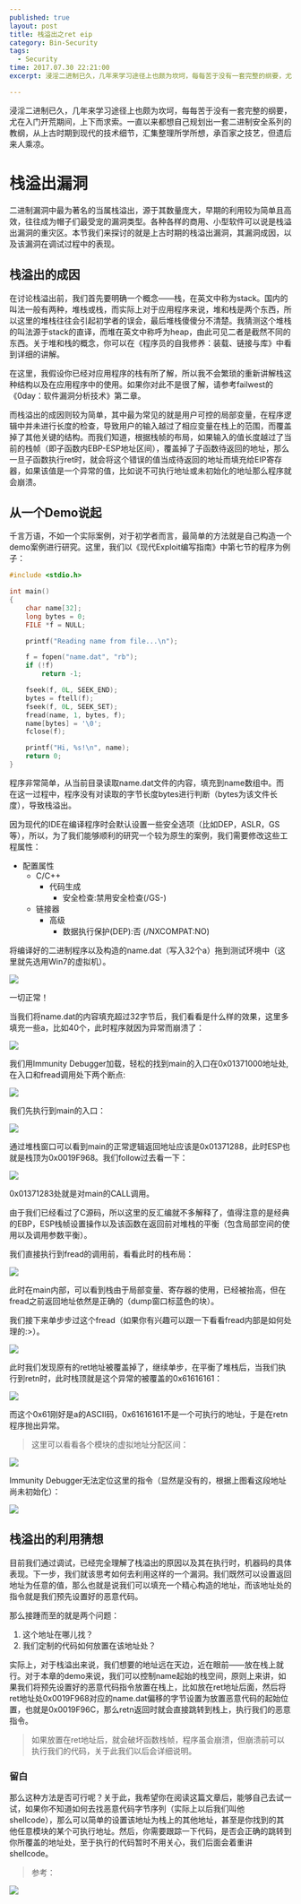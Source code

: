```yaml
---
published: true
layout: post
title: 栈溢出之ret eip
category: Bin-Security
tags: 
  - Security
time: 2017.07.30 22:21:00
excerpt: 浸淫二进制已久，几年来学习途径上也颇为坎坷，每每苦于没有一套完整的纲要，尤在入门开荒期间，上下而求索。一直以来都想自己规划出一套二进制安全系列的教纲，从上古时期到现代的技术细节，汇集整理所学所想，承百家之技艺，但遗后来人乘凉。

---
```


浸淫二进制已久，几年来学习途径上也颇为坎坷，每每苦于没有一套完整的纲要，尤在入门开荒期间，上下而求索。一直以来都想自己规划出一套二进制安全系列的教纲，从上古时期到现代的技术细节，汇集整理所学所想，承百家之技艺，但遗后来人乘凉。

<!--more-->

# 栈溢出漏洞
二进制漏洞中最为著名的当属栈溢出，源于其数量庞大，早期的利用较为简单且高效，往往成为帽子们最受宠的漏洞类型。各种各样的商用、小型软件可以说是栈溢出漏洞的重灾区。本节我们来探讨的就是上古时期的栈溢出漏洞，其漏洞成因，以及该漏洞在调试过程中的表现。

## 栈溢出的成因
在讨论栈溢出前，我们首先要明确一个概念——栈，在英文中称为stack。国内的叫法一般有两种，堆栈或栈，而实际上对于应用程序来说，堆和栈是两个东西，所以这里的堆栈往往会引起初学者的误会，最后堆栈傻傻分不清楚。我猜测这个堆栈的叫法源于stack的直译，而堆在英文中称呼为heap，由此可见二者是截然不同的东西。关于堆和栈的概念，你可以在《程序员的自我修养：装载、链接与库》中看到详细的讲解。

在这里，我假设你已经对应用程序的栈有所了解，所以我不会繁琐的重新讲解栈这种结构以及在应用程序中的使用。如果你对此不是很了解，请参考failwest的《0day：软件漏洞分析技术》第二章。

而栈溢出的成因则较为简单，其中最为常见的就是用户可控的局部变量，在程序逻辑中并未进行长度的检查，导致用户的输入越过了相应变量在栈上的范围，而覆盖掉了其他关键的结构。而我们知道，根据栈帧的布局，如果输入的值长度越过了当前的栈帧（即子函数内EBP-ESP地址区间），覆盖掉了子函数待返回的地址，那么一旦子函数执行ret时，就会将这个错误的值当成待返回的地址而填充给EIP寄存器，如果该值是一个异常的值，比如说不可执行地址或未初始化的地址那么程序就会崩溃。

## 从一个Demo说起
千言万语，不如一个实际案例，对于初学者而言，最简单的方法就是自己构造一个demo案例进行研究。这里，我们以《现代Exploit编写指南》中第七节的程序为例子：

```C
#include <stdio.h>

int main()
{
	char name[32];
	long bytes = 0;
	FILE *f = NULL;

	printf("Reading name from file...\n");

	f = fopen("name.dat", "rb");
	if (!f)
		return -1;

	fseek(f, 0L, SEEK_END);
	bytes = ftell(f);
	fseek(f, 0L, SEEK_SET);
	fread(name, 1, bytes, f);
	name[bytes] = '\0';
	fclose(f);

	printf("Hi, %s!\n", name);
	return 0;
}

```

程序非常简单，从当前目录读取name.dat文件的内容，填充到name数组中。而在这一过程中，程序没有对读取的字节长度bytes进行判断（bytes为该文件长度），导致栈溢出。

因为现代的IDE在编译程序时会默认设置一些安全选项（比如DEP，ASLR，GS等），所以，为了我们能够顺利的研究一个较为原生的案例，我们需要修改这些工程属性：
- 配置属性
	- C/C++
		- 代码生成
			- 安全检查:禁用安全检查(/GS-)
	- 链接器
		- 高级
			- 数据执行保护(DEP):否 (/NXCOMPAT:NO)

将编译好的二进制程序以及构造的name.dat（写入32个a）拖到测试环境中（这里就先选用Win7的虚拟机）。

![](/img/posts/Security/binary-study/reteip/20170801_1.jpg)

一切正常！

当我们将name.dat的内容填充超过32字节后，我们看看是什么样的效果，这里多填充一些a，比如40个，此时程序就因为异常而崩溃了：

![](/img/posts/Security/binary-study/reteip/20170801_2.jpg)

我们用Immunity Debugger加载，轻松的找到main的入口在0x01371000地址处,在入口和fread调用处下两个断点:

![](/img/posts/Security/binary-study/reteip/20170801_3.jpg)

我们先执行到main的入口：

![](/img/posts/Security/binary-study/reteip/20170801_4.jpg)

通过堆栈窗口可以看到main的正常逻辑返回地址应该是0x01371288，此时ESP也就是栈顶为0x0019F968。我们follow过去看一下：

![](/img/posts/Security/binary-study/reteip/20170801_5.jpg)

0x01371283处就是对main的CALL调用。

由于我们已经看过了C源码，所以这里的反汇编就不多解释了，值得注意的是经典的EBP，ESP栈帧设置操作以及该函数在返回前对堆栈的平衡（包含局部空间的使用以及调用参数平衡）。

我们直接执行到fread的调用前，看看此时的栈布局：

![](/img/posts/Security/binary-study/reteip/20170801_6.jpg)

此时在main内部，可以看到栈由于局部变量、寄存器的使用，已经被抬高，但在fread之前返回地址依然是正确的（dump窗口标蓝色的块）。

我们接下来单步步过这个fread（如果你有兴趣可以跟一下看看fread内部是如何处理的:>）。

![](/img/posts/Security/binary-study/reteip/20170801_7.jpg)

此时我们发现原有的ret地址被覆盖掉了，继续单步，在平衡了堆栈后，当我们执行到retn时，此时栈顶就是这个异常的被覆盖的0x61616161：

![](/img/posts/Security/binary-study/reteip/20170801_8.jpg)

而这个0x61刚好是a的ASCII码，0x61616161不是一个可执行的地址，于是在retn程序抛出异常。

> 这里可以看看各个模块的虚拟地址分配区间：

![](/img/posts/Security/binary-study/reteip/20170801_9.jpg)

Immunity Debugger无法定位这里的指令（显然是没有的，根据上图看这段地址尚未初始化）：

![](/img/posts/Security/binary-study/reteip/20170801_10.jpg)

## 栈溢出的利用猜想
目前我们通过调试，已经完全理解了栈溢出的原因以及其在执行时，机器码的具体表现。下一步，我们就该思考如何去利用这样的一个漏洞。我们既然可以设置返回地址为任意的值，那么也就是说我们可以填充一个精心构造的地址，而该地址处的指令就是我们预先设置好的恶意代码。

那么接踵而至的就是两个问题：
1. 这个地址在哪儿找？
2. 我们定制的代码如何放置在该地址处？

实际上，对于栈溢出来说，我们想要的地址远在天边，近在眼前——放在栈上就行。对于本章的demo来说，我们可以控制name起始的栈空间，原则上来讲，如果我们将预先设置好的恶意代码指令放置在栈上，比如放在ret地址后面，然后将ret地址处0x0019F968对应的name.dat偏移的字节设置为放置恶意代码的起始位置，也就是0x0019F96C，那么retn返回时就会直接跳转到栈上，执行我们的恶意指令。


> 如果放置在ret地址后，就会破坏函数栈帧，程序虽会崩溃，但崩溃前可以执行我们的代码，关于此我们以后会详细说明。

### 留白
那么这种方法是否可行呢？关于此，我希望你在阅读这篇文章后，能够自己去试一试，如果你不知道如何去找恶意代码字节序列（实际上以后我们叫他shellcode），那么可以简单的设置该地址为栈上的其他地址，甚至是你找到的其他任意模块的某个可执行地址。然后，你需要跟踪一下代码，是否会正确的跳转到你所覆盖的地址处，至于执行的代码暂时不用关心，我们后面会着重讲shellcode。

> 参考：

![](/img/posts/Security/binary-study/reteip/20170801_11.jpg)